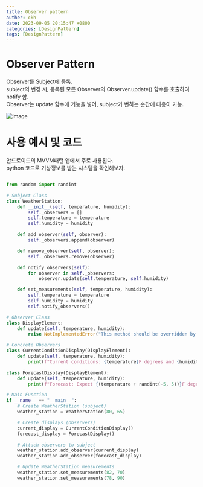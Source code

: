 ```yaml
---
title: Observer pattern
auther: ckh
date: 2023-09-05 20:15:47 +0800
categories: [DesignPattern]
tags: [DesignPattern]    
---
```


# Observer Pattern
Observer를 Subject에 등록.  
subject의 변경 시, 등록된 모든 Observer의 Observer.update() 함수를 호출하여 notify 함.  
Observer는 update 함수에 기능을 넣어, subject가 변하는 순간에 대응이 가능.  

![image](https://github.com/ckh7488/ckh7488.github.io/assets/75701998/b1d9e06d-dc41-4e9e-9ae3-3c670706fb8d)

# 사용 예시 및 코드
안드로이드의 MVVM패턴 앱에서 주로 사용된다.  
python 코드로 기상정보를 받는 시스템을 확인해보자.  


```python

from random import randint

# Subject Class
class WeatherStation:
    def __init__(self, temperature, humidity):
        self._observers = []
        self.temperature = temperature
        self.humidity = humidity

    def add_observer(self, observer):
        self._observers.append(observer)

    def remove_observer(self, observer):
        self._observers.remove(observer)

    def notify_observers(self):
        for observer in self._observers:
            observer.update(self.temperature, self.humidity)

    def set_measurements(self, temperature, humidity):
        self.temperature = temperature
        self.humidity = humidity
        self.notify_observers()

# Observer Class
class DisplayElement:
    def update(self, temperature, humidity):
        raise NotImplementedError("This method should be overridden by subclass")

# Concrete Observers
class CurrentConditionDisplay(DisplayElement):
    def update(self, temperature, humidity):
        print(f"Current conditions: {temperature}F degrees and {humidity}% humidity")

class ForecastDisplay(DisplayElement):
    def update(self, temperature, humidity):
        print(f"Forecast: Expect {(temperature + randint(-5, 5))}F degrees and {(humidity + randint(-5, 5))}% humidity tomorrow")

# Main Function
if __name__ == "__main__":
    # Create WeatherStation (subject)
    weather_station = WeatherStation(80, 65)

    # Create displays (observers)
    current_display = CurrentConditionDisplay()
    forecast_display = ForecastDisplay()

    # Attach observers to subject
    weather_station.add_observer(current_display)
    weather_station.add_observer(forecast_display)

    # Update WeatherStation measurements
    weather_station.set_measurements(82, 70)
    weather_station.set_measurements(78, 90)

```




